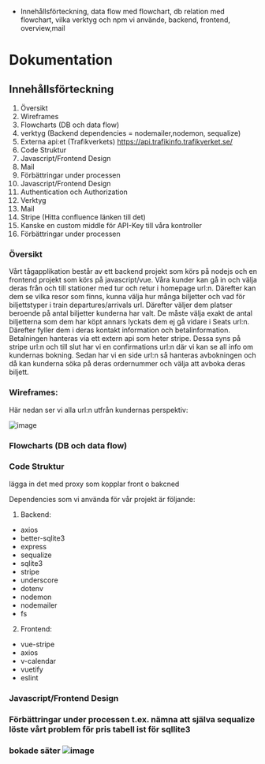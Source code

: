 - Innehållsförteckning, data flow med flowchart, db relation med flowchart, vilka verktyg och npm vi använde, backend, frontend, overview,mail

# Dokumentation

## Innehållsförteckning

1) Översikt
2) Wireframes
3) Flowcharts (DB och data flow)
4) verktyg (Backend dependencies = nodemailer,nodemon, sequalize)
5) Externa api:et (Trafikverkets) https://api.trafikinfo.trafikverket.se/
6) Code Struktur
7) Javascript/Frontend Design 
8) Mail
9) Förbättringar under processen
6) Javascript/Frontend Design 
7) Authentication och Authorization
8) Verktyg
9) Mail
10) Stripe (Hitta confluence länken till det)
10) Kanske en custom middle för API-Key till våra kontroller
11) Förbättringar under processen

### Översikt

Vårt tågapplikation består av ett backend projekt som körs på nodejs och en frontend projekt som körs på javascript/vue. Våra kunder kan gå in och välja deras från och till 
stationer med tur och retur i homepage url:n. Därefter kan dem se vilka resor som finns, kunna välja hur många biljetter och vad för biljettstyper i train departures/arrivals
url. Därefter väljer dem platser beroende på antal biljetter kunderna har valt. De måste välja exakt de antal biljetterna som dem har köpt annars lyckats dem ej gå vidare i
Seats url:n. Därefter fyller dem i deras kontakt information och betalinformation. Betalningen hanteras via ett extern api som heter stripe. Dessa syns på
stripe url:n och till slut har vi en confirmations url:n där vi kan se all info om kundernas bokning. Sedan har vi en side url:n så hanteras avbokningen och då kan
kunderna söka på deras ordernummer och välja att avboka deras biljett.


### Wireframes:

Här nedan ser vi alla url:n utfrån kundernas perspektiv:

![image](https://user-images.githubusercontent.com/48633146/148405234-8e429ac0-a9e6-4f91-b0cc-abcf0b3e70c6.png)


### Flowcharts (DB och data flow)

### Code Struktur 
lägga in det med proxy som kopplar front o bakcned


Dependencies som vi använda för vår projekt är följande:

1) Backend:
* axios
* better-sqlite3
* express
* sequalize
* sqlite3
* stripe
* underscore
* dotenv
* nodemon
* nodemailer
* fs

2) Frontend:
* vue-stripe
* axios
* v-calendar
* vuetify
* eslint


### Javascript/Frontend Design




### Förbättringar under processen t.ex. nämna att själva sequalize löste vårt problem för pris tabell ist för sqllite3

### bokade säter ![image](https://user-images.githubusercontent.com/48633146/148439086-01ae6410-08dd-4b45-bcc3-3e15f9fef7cf.png)


